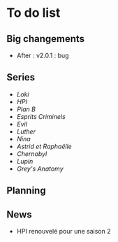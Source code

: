 # To do list

## Big changements
- After : v2.0.1 : bug

## Series
- *Loki*
- *HPI*
- *Plan B*
- *Esprits Criminels*
- *Evil*
- *Luther*
- *Nina*
- *Astrid et Raphaëlle*
- *Chernobyl*
- *Lupin*
- *Grey's Anatomy*

## Planning

## News
- HPI renouvelé pour une saison 2
